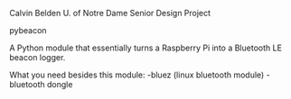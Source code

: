 Calvin Belden
U. of Notre Dame
Senior Design Project

pybeacon

A Python module that essentially turns a Raspberry Pi into a Bluetooth LE beacon logger.

What you need besides this module:
-bluez (linux bluetooth module)
-bluetooth dongle

